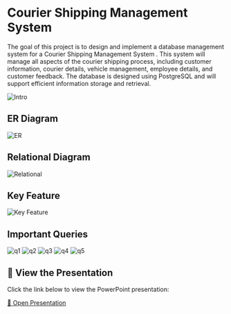 # Courier Shipping Management System
The  goal  of  this  project  is  to  design  and  implement  a  database  management  system  for 
a  Courier  Shipping  Management  System  .  This  system  will  manage  all  aspects  of  the 
courier  shipping  process,  including  customer  information,  courier  details,  vehicle 
management,  employee  details,  and  customer  feedback.  The  database is designed 
using PostgreSQL and will support efficient information storage and retrieval.

![Intro](images/intro.png)

## ER Diagram
![ER](images/ER_Dia.png)

## Relational Diagram
![Relational](images/Relational_Dia.png)

## Key Feature
![Key Feature](images/Special_Feature.png)

## Important Queries
![q1](images/q1.png)
![q2](images/q2.png)
![q3](images/q3.png)
![q4](images/q4.png)
![q5](images/q5.png)

## 📢 View the Presentation  

Click the link below to view the PowerPoint presentation:  

[📑 Open Presentation](Presentation.pptx)
